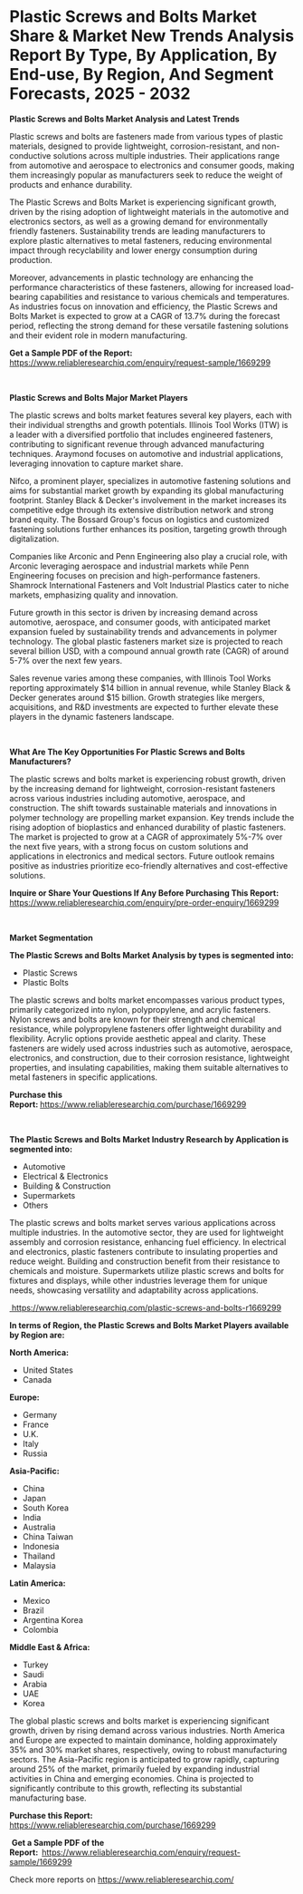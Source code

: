 <p><h1>Plastic Screws and Bolts Market Share & Market New Trends Analysis Report By Type, By Application, By End-use, By Region, And Segment Forecasts, 2025 - 2032</h1></p><p><strong>Plastic Screws and Bolts Market Analysis and Latest Trends</strong></p>
<p><p>Plastic screws and bolts are fasteners made from various types of plastic materials, designed to provide lightweight, corrosion-resistant, and non-conductive solutions across multiple industries. Their applications range from automotive and aerospace to electronics and consumer goods, making them increasingly popular as manufacturers seek to reduce the weight of products and enhance durability.</p><p>The Plastic Screws and Bolts Market is experiencing significant growth, driven by the rising adoption of lightweight materials in the automotive and electronics sectors, as well as a growing demand for environmentally friendly fasteners. Sustainability trends are leading manufacturers to explore plastic alternatives to metal fasteners, reducing environmental impact through recyclability and lower energy consumption during production. </p><p>Moreover, advancements in plastic technology are enhancing the performance characteristics of these fasteners, allowing for increased load-bearing capabilities and resistance to various chemicals and temperatures. As industries focus on innovation and efficiency, the Plastic Screws and Bolts Market is expected to grow at a CAGR of 13.7% during the forecast period, reflecting the strong demand for these versatile fastening solutions and their evident role in modern manufacturing.</p></p>
<p><strong>Get a Sample PDF of the Report:&nbsp;</strong> <a href="https://www.reliableresearchiq.com/enquiry/request-sample/1669299?utm_campaign=2267&utm_medium=2&utm_source=Github&utm_content=ia&utm_term=17022025&utm_id=plastic-screws-and-bolts">https://www.reliableresearchiq.com/enquiry/request-sample/1669299</a></p>
<p>&nbsp;</p>
<p><strong>Plastic Screws and Bolts Major Market Players</strong></p>
<p><p>The plastic screws and bolts market features several key players, each with their individual strengths and growth potentials. Illinois Tool Works (ITW) is a leader with a diversified portfolio that includes engineered fasteners, contributing to significant revenue through advanced manufacturing techniques. Araymond focuses on automotive and industrial applications, leveraging innovation to capture market share. </p><p>Nifco, a prominent player, specializes in automotive fastening solutions and aims for substantial market growth by expanding its global manufacturing footprint. Stanley Black & Decker's involvement in the market increases its competitive edge through its extensive distribution network and strong brand equity. The Bossard Group's focus on logistics and customized fastening solutions further enhances its position, targeting growth through digitalization.</p><p>Companies like Arconic and Penn Engineering also play a crucial role, with Arconic leveraging aerospace and industrial markets while Penn Engineering focuses on precision and high-performance fasteners. Shamrock International Fasteners and Volt Industrial Plastics cater to niche markets, emphasizing quality and innovation.</p><p>Future growth in this sector is driven by increasing demand across automotive, aerospace, and consumer goods, with anticipated market expansion fueled by sustainability trends and advancements in polymer technology. The global plastic fasteners market size is projected to reach several billion USD, with a compound annual growth rate (CAGR) of around 5-7% over the next few years.</p><p>Sales revenue varies among these companies, with Illinois Tool Works reporting approximately $14 billion in annual revenue, while Stanley Black & Decker generates around $15 billion. Growth strategies like mergers, acquisitions, and R&D investments are expected to further elevate these players in the dynamic fasteners landscape.</p></p>
<p>&nbsp;</p>
<p><strong>What Are The Key Opportunities For Plastic Screws and Bolts Manufacturers?</strong></p>
<p><p>The plastic screws and bolts market is experiencing robust growth, driven by the increasing demand for lightweight, corrosion-resistant fasteners across various industries including automotive, aerospace, and construction. The shift towards sustainable materials and innovations in polymer technology are propelling market expansion. Key trends include the rising adoption of bioplastics and enhanced durability of plastic fasteners. The market is projected to grow at a CAGR of approximately 5%-7% over the next five years, with a strong focus on custom solutions and applications in electronics and medical sectors. Future outlook remains positive as industries prioritize eco-friendly alternatives and cost-effective solutions.</p></p>
<p><strong>Inquire or Share Your Questions If Any Before Purchasing This Report:</strong> <a href="https://www.reliableresearchiq.com/enquiry/pre-order-enquiry/1669299?utm_campaign=2267&utm_medium=2&utm_source=Github&utm_content=ia&utm_term=17022025&utm_id=plastic-screws-and-bolts">https://www.reliableresearchiq.com/enquiry/pre-order-enquiry/1669299</a></p>
<p>&nbsp;</p>
<p><strong>Market Segmentation</strong></p>
<p><strong>The Plastic Screws and Bolts Market Analysis by types is segmented into:</strong></p>
<p><ul><li>Plastic Screws</li><li>Plastic Bolts</li></ul></p>
<p><p>The plastic screws and bolts market encompasses various product types, primarily categorized into nylon, polypropylene, and acrylic fasteners. Nylon screws and bolts are known for their strength and chemical resistance, while polypropylene fasteners offer lightweight durability and flexibility. Acrylic options provide aesthetic appeal and clarity. These fasteners are widely used across industries such as automotive, aerospace, electronics, and construction, due to their corrosion resistance, lightweight properties, and insulating capabilities, making them suitable alternatives to metal fasteners in specific applications.</p></p>
<p><strong>Purchase this Report:&nbsp;</strong><a href="https://www.reliableresearchiq.com/purchase/1669299?utm_campaign=2267&utm_medium=2&utm_source=Github&utm_content=ia&utm_term=17022025&utm_id=plastic-screws-and-bolts">https://www.reliableresearchiq.com/purchase/1669299</a></p>
<p>&nbsp;</p>
<p><strong>The Plastic Screws and Bolts Market Industry Research by Application is segmented into:</strong></p>
<p><ul><li>Automotive</li><li>Electrical & Electronics</li><li>Building & Construction</li><li>Supermarkets</li><li>Others</li></ul></p>
<p><p>The plastic screws and bolts market serves various applications across multiple industries. In the automotive sector, they are used for lightweight assembly and corrosion resistance, enhancing fuel efficiency. In electrical and electronics, plastic fasteners contribute to insulating properties and reduce weight. Building and construction benefit from their resistance to chemicals and moisture. Supermarkets utilize plastic screws and bolts for fixtures and displays, while other industries leverage them for unique needs, showcasing versatility and adaptability across applications.</p></p>
<p><a href="https://www.reliableresearchiq.com/plastic-screws-and-bolts-r1669299?utm_campaign=2267&utm_medium=2&utm_source=Github&utm_content=ia&utm_term=17022025&utm_id=plastic-screws-and-bolts">&nbsp;https://www.reliableresearchiq.com/plastic-screws-and-bolts-r1669299</a></p>
<p><strong>In terms of Region, the Plastic Screws and Bolts Market Players available by Region are:</strong></p>
<p>
    <p> <strong> North America: </strong>
        <ul>
            <li>United States</li>
            <li>Canada</li>
        </ul>
        </p> 
    <p> <strong> Europe: </strong>
        <ul>
            <li>Germany</li>
            <li>France</li>
            <li>U.K.</li>
            <li>Italy</li>
            <li>Russia</li>
        </ul>
        </p> 
    <p> <strong> Asia-Pacific: </strong>
        <ul>
            <li>China</li>
            <li>Japan</li>
            <li>South Korea</li>
            <li>India</li>
            <li>Australia</li>
            <li>China Taiwan</li>
            <li>Indonesia</li>
            <li>Thailand</li>
            <li>Malaysia</li>
        </ul>
        </p> 
    <p> <strong> Latin America: </strong>
        <ul>
            <li>Mexico</li>
            <li>Brazil</li>
            <li>Argentina Korea</li>
            <li>Colombia</li>
        </ul>
        </p> 
    <p> <strong> Middle East & Africa: </strong>
        <ul>
            <li>Turkey</li>
            <li>Saudi</li>
            <li>Arabia</li>
            <li>UAE</li>
            <li>Korea</li>
        </ul>
    </p>
    </p>
<p><p>The global plastic screws and bolts market is experiencing significant growth, driven by rising demand across various industries. North America and Europe are expected to maintain dominance, holding approximately 35% and 30% market shares, respectively, owing to robust manufacturing sectors. The Asia-Pacific region is anticipated to grow rapidly, capturing around 25% of the market, primarily fueled by expanding industrial activities in China and emerging economies. China is projected to significantly contribute to this growth, reflecting its substantial manufacturing base.</p></p>
<p><strong>Purchase this Report: </strong><a href="https://www.reliableresearchiq.com/purchase/1669299?utm_campaign=2267&utm_medium=2&utm_source=Github&utm_content=ia&utm_term=17022025&utm_id=plastic-screws-and-bolts">https://www.reliableresearchiq.com/purchase/1669299</a></p>
<p>&nbsp;<strong>Get a Sample PDF of the Report:&nbsp;&nbsp;</strong><a href="https://www.reliableresearchiq.com/enquiry/request-sample/1669299?utm_campaign=2267&utm_medium=2&utm_source=Github&utm_content=ia&utm_term=17022025&utm_id=plastic-screws-and-bolts">https://www.reliableresearchiq.com/enquiry/request-sample/1669299</a></p>
<p><strong></strong></p>
<p>Check more reports on <a href="https://www.reliableresearchiq.com/?utm_campaign=2267&utm_medium=2&utm_source=Github&utm_content=ia&utm_term=17022025&utm_id=plastic-screws-and-bolts">https://www.reliableresearchiq.com/</a></p>